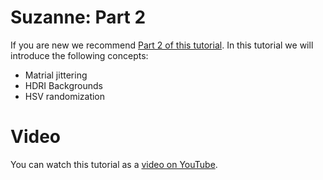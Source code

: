 # Suzanne: Part 2

If you are new we recommend [Part 2 of this tutorial](https://github.com/ZumoLabs/zpy/tree/main/examples/suzanne_2). In this tutorial we will introduce the following concepts:

- Matrial jittering
- HDRI Backgrounds
- HSV randomization

# Video

You can watch this tutorial as a [video on YouTube]().